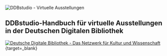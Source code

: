 ![][logo_ddbstudio]

## DDBstudio-Handbuch für virtuelle Ausstellungen in der Deutschen Digitalen Bibliothek

[![][logo_ddb]](https://deutsche-digitale-bibliothek.de){target=_blank}

[logo_ddbstudio]: img/Titel_DDB_Studio_Handbuch_1.jpg "DDBstudio - Virtuelle Ausstellungen"
[logo_ddb]: img/Logo_DDB_kl.png "Deutsche Digitale Bibliothek - Das Netzwerk für Kultur und Wissenschaft"